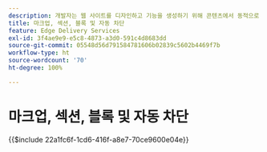 ```yaml
---
description: 개발자는 웹 사이트를 디자인하고 기능을 생성하기 위해 콘텐츠에서 동적으로 렌더링되는 마크업과 DOM을 사용합니다. 마크업과 DOM은 유연하게 조작하고 스타일링할 수 있는 방식으로 구성됩니다. 동시에 기본 기능을 제공하므로 개발자는 최신 웹 사이트의 일부 측면에 대해 걱정하지 않아도 됩니다.
title: 마크업, 섹션, 블록 및 자동 차단
feature: Edge Delivery Services
exl-id: 3f4ae9e9-e5c8-4873-a3d0-591c4d8683dd
source-git-commit: 05548d56d791584781606b02839c5602b4469f7b
workflow-type: ht
source-wordcount: '70'
ht-degree: 100%

---
```


# 마크업, 섹션, 블록 및 자동 차단

{{$include 22a1fc6f-1cd6-416f-a8e7-70ce9600e04e}}
